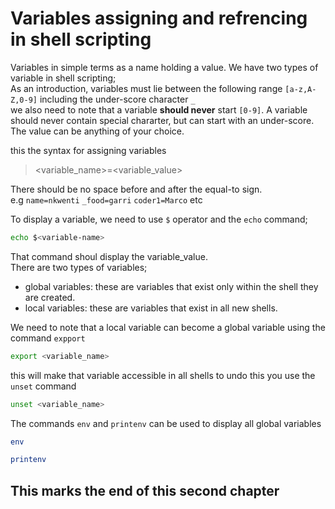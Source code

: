 # Variables assigning and refrencing in shell scripting
Variables in simple terms as a name holding a value.
We have two types of variable in shell scripting;\
As an introduction, variables must lie between the following range `[a-z,A-Z,0-9]` including the under-score character `_`\
we also need to note that a variable **should never** start `[0-9]`. 
A variable should never contain special chararter, but can start with an under-score.\
The value can be anything of your choice.

this the syntax for assigning variables
> \<variable_name\>=\<variable_value\>

There should be no space before and after the equal-to sign.\
e.g `name=nkwenti` `_food=garri` `coder1=Marco` etc 

To display a variable, we need to use `$` operator and the `echo` command;
```bash
echo $<variable-name>
```
That command shoul display the variable_value.\
There are two types of variables;
- global variables: these are variables that exist only within the shell they are created.
- local variables: these are variables that exist in all new shells.

We need to note that a local variable can become a global variable using the command `expport`
```bash
export <variable_name>
```
this will make that variable accessible in all shells
to undo this you use the `unset` command
```bash
unset <variable_name>
```
The commands `env` and `printenv` can be used to display all global variables
```bash
env
```
```bash
printenv
```
## This marks the end of this second chapter
